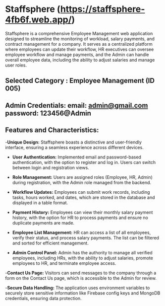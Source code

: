 # Staffsphere (https://staffsphere-4fb6f.web.app/)

Staffsphere is a comprehensive Employee Management web application designed to streamline the monitoring of workload, salary payments, and contract management for a company. It serves as a centralized platform where employees can update their workflow, HR executives can oversee employee workflow and manage payments, and the Admin can handle overall employee data, including the ability to adjust salaries and manage user roles.

## Selected Category : Employee Management (ID 005)

## Admin Credentials: email: admin@gmail.com password: 123456@Admin

## Features and Characteristics:

-**Unique Design:** Staffsphere boasts a distinctive and user-friendly interface, ensuring a seamless experience across different devices.

- **User Authentication:** Implemented email and password-based authentication, with the option to register and log in. Users can switch between login and registration views.

- **Role Management:** Users are assigned roles (Employee, HR, Admin) during registration, with the Admin role managed from the backend.

- **Workflow Updates:** Employees can submit work records, including tasks, hours worked, and dates, which are stored in the database and displayed in a table format.

- **Payment History:**  Employees can view their monthly salary payment history, with the option for HR to process payments and ensure no duplicate payments are made.

- **Employee List Management:** HR can access a list of all employees, verify their status, and process salary payments. The list can be filtered and sorted for efficient management.

- **Admin Control Panel:** Admin has the authority to manage all verified employees, including HRs, with the ability to adjust salaries, promote employees to HR, and terminate employee access.

-**Contact Us Page:** Visitors can send messages to the company through a form on the Contact Us page, which is accessible to the Admin for review.

-**Secure Data Handling:** The application uses environment variables to securely store sensitive information like Firebase config keys and MongoDB credentials, ensuring data protection. 

